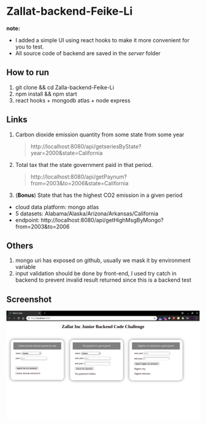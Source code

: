 # Zallat-backend-Feike-Li

**note:**

- I added a simple UI using react hooks to make it more convenient for you to test.
- All source code of backend are saved in the _server_ folder

## How to run

1. git clone && cd Zalla-backend-Feike-Li
2. npm install && npm start
3. react hooks + mongodb atlas + node express

## Links

1. Carbon dioxide emission quantity from some state from some year
   > http://localhost:8080/api/getseriesByState?year=2000&state=California
2. Total tax that the state government paid in that period.
   > http://localhost:8080/api/getPaynum?from=2003&to=2006&state=California
3. (**Bonus**) State that has the highest CO2 emission in a given period

- cloud data platform: mongo atlas
- 5 datasets: Alabama/Alaska/Arizona/Arkansas/California
- endpoint: http://localhost:8080/api/getHighMsgByMongo?from=2003&to=2006

## Others

1. mongo uri has exposed on github, usually we mask it by environment variable
2. input validation should be done by front-end, I used try catch in backend to prevent invalid result returned since this is a backend test

## Screenshot

![demo](./public/react.png)
